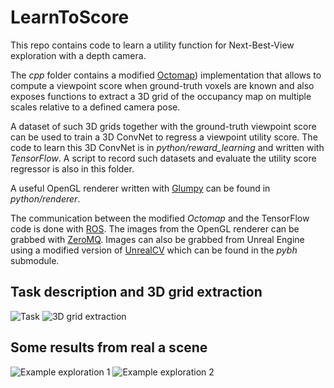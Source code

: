# LearnToScore

This repo contains code to learn a utility function for Next-Best-View exploration with a depth camera.

The *cpp* folder contains a modified [Octomap](https://github.com/OctoMap)) implementation that allows to compute
a viewpoint score when ground-truth voxels are known and also exposes functions to extract a 3D grid of the occupancy map
on multiple scales relative to a defined camera pose.

A dataset of such 3D grids together with the ground-truth viewpoint score can be used to train a 3D ConvNet
to regress a viewpoint utility score. The code to learn this 3D ConvNet is in *python/reward_learning* and written
with *TensorFlow*. A script to record such datasets and evaluate the utility score regressor is also in this folder.

A useful OpenGL renderer written with [Glumpy](https://github.com/glumpy/glumpy) can be found in *python/renderer*.

The communication between the modified *Octomap* and the TensorFlow code is done with [ROS](http://www.ros.org/).
The images from the OpenGL renderer can be grabbed with [ZeroMQ](http://zeromq.org/).
Images can also be grabbed from Unreal Engine using a modified version of [UnrealCV](https://github.com/unrealcv/unrealcv)
which can be found in the *pybh* submodule.

## Task description and 3D grid extraction
![Task](https://raw.githubusercontent.com/bennihepp/rl_reconstruct/master/images/task_description.png?token=AA957cTV6NVNdQg4lB1pFUgemN905PCBks5aZQcjwA%3D%3D)
![3D grid extraction](https://raw.githubusercontent.com/bennihepp/rl_reconstruct/master/images/occupancy_grid_extraction.png?token=AA957RzmMyFZycueNxZ-p0VXFmCi9xc4ks5aZQcxwA%3D%3D)


## Some results from real a scene
![Example exploration 1](https://raw.githubusercontent.com/bennihepp/rl_reconstruct/master/images/scene_20_video_0_steps_200.png?token=AA957UrKhwSC12wmQh_NMi0HIhJDnoxRks5aZQd_wA%3D%3D)
![Example exploration 2](https://raw.githubusercontent.com/bennihepp/rl_reconstruct/master/images/scene_buildings7_episode_0_steps_200.png?token=AA957e-V8afikIFhTGqdyx6CHSePxJt2ks5aZQd_wA%3D%3D)
